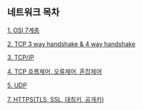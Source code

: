 ## 네트워크 목차

<!-- 아래 내용은 예시이니, 지우고 작성해주세요. -->

[1. OSI 7계층 ](https://github.com/Hyeondoonge/cs-interview-for-beginner/blob/sup/network/OSI%207%EA%B3%84%EC%B8%B5.md)

[2. TCP 3 way handshake & 4 way handshake ](https://github.com/Hyeondoonge/cs-interview-for-beginner/blob/sup/network/TCP%203%20way%20handshake%20%26%204%20way%20handshake.md)

[3. TCP/IP](https://github.com/Hyeondoonge/cs-interview-for-beginner/blob/main/network/TCP%2CIP.md)

[4. TCP 흐름제어, 오류제어, 혼잡제어](https://github.com/Hyeondoonge/cs-interview-for-beginner/blob/main/network/TCP%20%ED%9D%90%EB%A6%84%EC%A0%9C%EC%96%B4%2C%20%EC%98%A4%EB%A5%98%EC%A0%9C%EC%96%B4%2C%20%ED%98%BC%EC%9E%A1%EC%A0%9C%EC%96%B4.md)

[5. UDP](https://github.com/Hyeondoonge/cs-interview-for-beginner/blob/main/network/UDP.md)

[7. HTTPS(TLS, SSL, 대칭키, 공개키)](https://github.com/Hyeondoonge/cs-interview-for-beginner/blob/main/network/HTTPS(TLS%2C%20SSL%2C%20%EB%8C%80%EC%B9%AD%ED%82%A4%2C%20%EA%B3%B5%EA%B0%9C%ED%82%A4).md)

